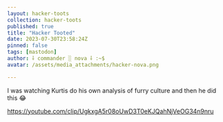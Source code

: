 ```yaml
---
layout: hacker-toots
collection: hacker-toots
published: true
title: "Hacker Tooted"
date: 2023-07-30T23:58:24Z
pinned: false
tags: [mastodon]
author: ⸸ commander ░ nova ⸸ :~$
avatar: /assets/media_attachments/hacker-nova.png

---
```


<p>I was watching Kurtis do his own analysis of furry culture and then he did this 😂​</p><p><a href="https://youtube.com/clip/UgkxgA5r08oUwD3T0eKJQahNjVeOG34n9nru" target="_blank" rel="nofollow noopener noreferrer" translate="no"><span class="invisible">https://</span><span class="ellipsis">youtube.com/clip/UgkxgA5r08oUw</span><span class="invisible">D3T0eKJQahNjVeOG34n9nru</span></a></p>


